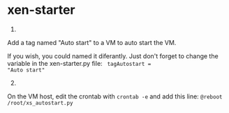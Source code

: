 # xen-starter

1.
Add a tag named "Auto start" to a VM to auto start the VM.

If you wish, you could named it diferantly. Just don't forget to change the variable in the xen-starter.py file:
<code>
tagAutostart = "Auto start"
</code>

2.
On the VM host, edit the crontab with <code>crontab -e</code> and add this line: <code>@reboot /root/xs_autostart.py</code>

